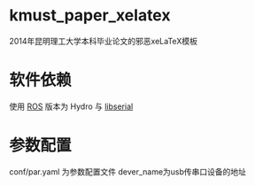 kmust_paper_xelatex
=====================
2014年昆明理工大学本科毕业论文的邪恶xeLaTeX模板
# 软件依赖
使用 [ROS](http://www.ros.org/ "ROS") 版本为 Hydro 与 [libserial](http://libserial.sourceforge.net/ "libserial")

# 参数配置
conf/par.yaml 为参数配置文件 dever_name为usb传串口设备的地址